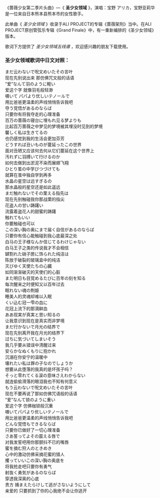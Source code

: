 

《蔷薇少女第二季片头曲》—《 **圣少女领域** 》，演唱：宝野 アリカ，宝野亚莉华是一位来自日本熊本县熊本市的女性歌手。

此单曲《 _圣少女领域_ 》收录于ALI PROJECT的专辑《蔷薇架刑》当中。在ALI PROJECT原创管弦乐专辑《Grand
Finale》中，有一重新编排的《圣少女领域》版本。

歌词下方提供了 _圣少女领域五线谱_ ，欢迎感兴趣的朋友下载使用。

### 圣少女领域歌词中日文对照：

まだ云わないで呪文めいたその言叶  
现在先别说出来 那仿佛咒文般的话语  
“爱”なんて羽のように軽い  
爱这个字 就像羽毛般轻渺  
嗫いて パパより优しいテノールで  
用比爸爸更温柔的声线悄悄告诉我吧  
夺う覚悟があるのならば  
只要你有将我夺走的心理准备  
百万の蔷薇の寝台に埋もれ见る梦よりも  
比起百万蔷薇之中梦见的梦境被其埋没时见到的梦境  
馨しく私は生きてるの  
也仍感觉到我的生活会更加芬芳  
どうすれば丑いものが蔓延ったこの世界  
面对丑陋又应该何去何从它们蔓延在这个世界上  
汚れずに羽搏いて行けるのか  
如何去做到出淤泥不染而展翅飞翔  
ひとり茧の中学びつづけても  
就算在茧中独自学到再多  
水晶の星空は远すぎるの  
那水晶般的星空还是如此遥远  
まだ触れないでその栗える指先は  
现在先别触碰我你那战栗的指尖  
花盗人の甘い踌躇い  
流露着盗花人的甜蜜的踌躇  
触れてもいい  
你要触碰也可以  
この深い胸の奥にまで届く自信があるのならば  
只要你有信心能触碰到我心底最深之处  
白马の王子様なんか信じてるわけじゃない  
白马王子之类的传说我才不会相信  
罅割れた硝子匣に饰られた纯洁は  
陈放于破裂的玻璃盒中的纯洁  
灭びゆく天使たちの心臓  
如同渐渐破灭的天使们的心脏  
また明日も目覚めるたびに百年の刻を知る  
每次醒来之时便知又以百年过去  
眠れない魂の荆姫  
睡美人的灵魂却难以入眠  
くい込む冠一雫の血に  
花冠上流下的那滴鲜血  
ああ现実が真実と思い知るの  
让我意识到现在是真实而非梦境  
まだ行かないで月光の结界で  
现在先别离开我在月光的结界下  
过ちに気づいてしまいそう  
我几乎要从错误中清醒过来  
安らかなぬくもりに抱かれ  
沉溺在你安宁的温暖中  
壊れたい私は罪の子なのでしょうか  
想要从此堕落的我真的是坏孩子吗？  
そっと零れてくる涙の意味さえわからない  
就连偷偷滑落的眼泪我也不知有何意义  
もう云わないで呪文めいたその言叶  
现在不要再说了那如仿佛咒语般的话语  
“爱”なんて锁のように重い  
爱这个字 仿佛枷锁般沉重  
嗫いてパパより优しいテノールで  
用比爸爸更温柔的声线悄悄告诉我吧  
どんな覚悟もできるならば  
只要你已做好了一切心理准备  
さあ誓ってよその震える唇で  
对我发誓吧用你那颤抖不已的嘴唇  
蜜を摘む狩人のときめき  
心中的激动仿佛采摘花蜜的猎人  
攫っていいこの深い胸の奥底を  
将我抢走吧只要你有勇气  
射抜く勇気があるのならば  
穿透我深奥的心底  
贵方 捕まえたらけして逃がさないようにして  
亲爱的 只要抓到了你的心我绝不会让你逃开

